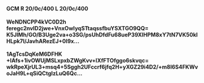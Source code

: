 #### GCM R 20/0c/400 L 20/0c/400
**WeNDNCPP4kVC0D2h**<br/>**feregc2nvID2jwe+VnxOwIyqSTtaqssfbuYSXTGO9QQ=**<br/>**K5JlMh/GO/B3Uge2va+o3SG/psUhDfdFu68ueP39XlHPM8xY7tN7VK50kIHLpk7l/JavhARezEJ+0I9x...**<br/><br/>
**1AgTcsDqKeM6DFHK**<br/>**+IAfs+1ivOWUjMSLxpxbZWgKvv+lXfFTOfggo6skvqc=**<br/>**wkRpeXjrUL3+msq4+5Sggh2UFccrf6jfq2H+yXGZ29i4D2/+m8l6S4FKWvoJaH9L+qSiQCtgIzLuQ6Qc...**